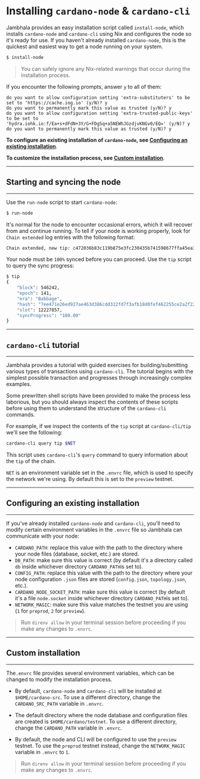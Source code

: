 # **Installing `cardano-node` & `cardano-cli`**

Jambhala provides an easy installation script called `install-node`, which installs `cardano-node` and `cardano-cli` using Nix and configures the node so it's ready for use. If you haven't already installed `cardano-node`, this is the quickest and easiest way to get a node running on your system.

```sh
$ install-node
```

>You can safely ignore any Nix-related warnings that occur during the installation process.

If you encounter the following prompts, answer `y` to all of them:
```
do you want to allow configuration setting 'extra-substituters' to be set to 'https://cache.iog.io' (y/N)? y
do you want to permanently mark this value as trusted (y/N)? y
do you want to allow configuration setting 'extra-trusted-public-keys' to be set to 'hydra.iohk.io:f/Ea+s+dFdN+3Y/G+FDgSq+a5NEWhJGzdjvKNGv0/EQ=' (y/N)? y
do you want to permanently mark this value as trusted (y/N)? y
```

**To configure an existing installation of `cardano-node`, see [Configuring an existing installation](#existing)**.

**To customize the installation process, see [Custom installation](#custom)**.

***
## **<a id="syncing"></a> Starting and syncing the node**
***
Use the `run-node` script to start `cardano-node`:

```sh
$ run-node
```

It's normal for the node to encounter occasional errors, which it will recover from and continue running. To tell if your node is working properly, look for `Chain extended` log entries with the following format:

```sh
Chain extended, new tip: c472036b83c119b875e3fc230435b741598677ffa45ea3ad8ad9cda3f70a872d at slot 12227931
```

Your node must be `100%` synced before you can proceed. Use the `tip` script to query the sync progress:

```sh
$ tip
{
    "block": 546242,
    "epoch": 141,
    "era": "Babbage",
    "hash": "7ee471e26ed927ae463d386cdd322fd7f3afb18d0fef462255ce2a2f221d7112",
    "slot": 12227857,
    "syncProgress": "100.00"
}
```
***
## **`cardano-cli` tutorial**
***
Jambhala provides a tutorial with guided exercises for building/submitting various types of transactions using `cardano-cli`. The tutorial begins with the simplest possible transaction and progresses through increasingly complex examples.

Some prewritten shell scripts have been provided to make the process less laborious, but you should always inspect the contents of these scripts before using them to understand the structure of the `cardano-cli` commands.

For example, if we inspect the contents of the `tip` script at `cardano-cli/tip` we'll see the following:

```sh
cardano-cli query tip $NET
```

This script uses `cardano-cli`'s `query` command to query information about the `tip` of the chain.

`NET` is an environment variable set in the `.envrc` file, which is used to specify the network we're using. By default this is set to the `preview` testnet.

***
## **<a id="existing"></a> Configuring an existing installation**
***
If you've already installed `cardano-node` and `cardano-cli`, you'll need to modify certain environment variables in the `.envrc` file so Jambhala can communicate with your node:

* `CARDANO_PATH`: replace this value with the path to the directory where your node files (database, socket, etc.) are stored.
* `DB_PATH`: make sure this value is correct (by default it's a directory called `db` inside whichever directory `CARDANO_PATH`is set to).
* `CONFIG_PATH`: replace this value with the path to the directory where your node configuration `.json` files are stored (`config.json`, `topology.json`, etc.).
* `CARDANO_NODE_SOCKET_PATH`: make sure this value is correct (by default it's a file `node.socket` inside whichever directory `CARDANO_PATH`is set to).
* `NETWORK_MAGIC`: make sure this value matches the testnet you are using (`1` for `preprod`, `2` for `preview`).

>Run `direnv allow` in your terminal session before proceeding if you make any changes to `.envrc`.

***
## **<a id="custom"></a> Custom installation**
***
The`.envrc` file provides several environment variables, which can be changed to modify the installation process.

* By default, `cardano-node` and `cardano-cli` will be installed at `$HOME/cardano-src`. To use a different directory, change the `CARDANO_SRC_PATH` variable in `.envrc`.

* The default directory where the node database and configuration files are created is `$HOME/cardano/testnet`. To use a different directory, change the `CARDANO_PATH` variable in `.envrc`.

* By default, the node and CLI will be configured to use the `preview` testnet. To use the `preprod` testnet instead, change the `NETWORK_MAGIC` variable in `.envrc` to `1`.

>Run `direnv allow` in your terminal session before proceeding if you make any changes to `.envrc`.